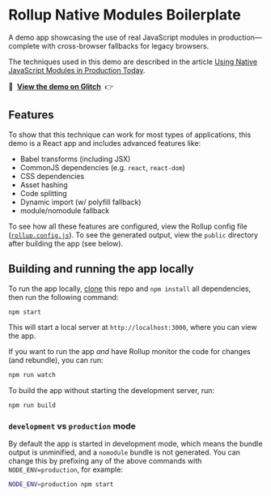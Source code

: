 # Rollup Native Modules Boilerplate

A demo app showcasing the use of real JavaScript modules in production&mdash;complete with cross-browser fallbacks for legacy browsers.

The techniques used in this demo are described in the article [Using Native JavaScript Modules in Production Today](https://philipwalton.com/articles/using-native-javascript-modules-in-production-today/).

🚀&nbsp;&nbsp;**[View the demo on Glitch](https://rollup-native-modules-boilerplate.glitch.me/)**&nbsp;&nbsp;👉

## Features

To show that this technique can work for most types of applications, this demo is a React app and includes advanced features like:

* Babel transforms (including JSX)
* CommonJS dependencies (e.g. `react`, `react-dom`)
* CSS dependencies
* Asset hashing
* Code splitting
* Dynamic import (w/ polyfill fallback)
* module/nomodule fallback

To see how all these features are configured, view the Rollup config file ([`rollup.config.js`](/rollup.config.js)). To see the generated output, view the `public` directory after building the app (see below).

## Building and running the app locally

To run the app locally, [clone](https://help.github.com/en/articles/cloning-a-repository) this repo and `npm install` all dependencies, then run the following command:

```sh
npm start
```

This will start a local server at `http://localhost:3000`, where you can view the app.

If you want to run the app _and_ have Rollup monitor the code for changes (and rebundle), you can run:

```sh
npm run watch
```

To build the app without starting the development server, run:

```sh
npm run build
```

### `development` vs `production` mode

By default the app is started in development mode, which means the bundle output is unminified, and a `nomodule` bundle is not generated. You can change this by prefixing any of the above commands with `NODE_ENV=production`, for example:

```sh
NODE_ENV=production npm start
```



